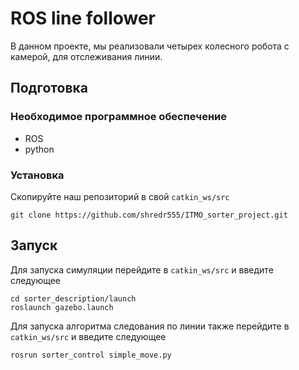 # __ROS line follower__

В данном проекте, мы реализовали четырех колесного робота с камерой, для отслеживания линии.


## __Подготовка__
### __Необходимое программное обеспечение__

- ROS
- python

### __Установка__

Скопируйте наш репозиторий в свой `catkin_ws/src`

```
git clone https://github.com/shredr555/ITMO_sorter_project.git
```

## __Запуск__

Для запуска симуляции перейдите в `catkin_ws/src` и введите следующее

```
cd sorter_description/launch
roslaunch gazebo.launch
```

Для запуска алгоритма следования по линии также перейдите в `catkin_ws/src` и введите следующее

```
rosrun sorter_control simple_move.py
```